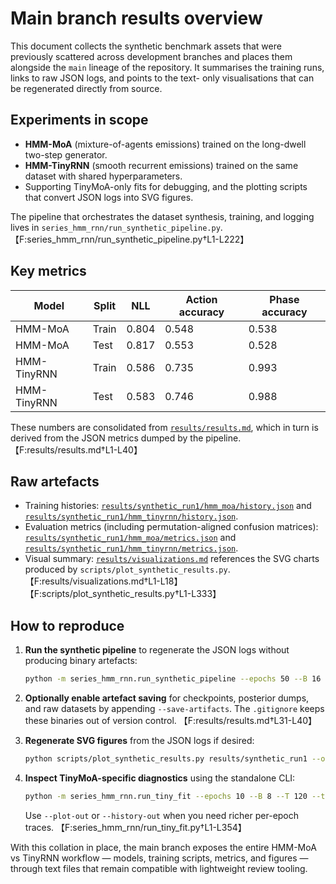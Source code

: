 # Main branch results overview

This document collects the synthetic benchmark assets that were previously scattered across development branches and places them
alongside the `main` lineage of the repository. It summarises the training runs, links to raw JSON logs, and points to the text-
only visualisations that can be regenerated directly from source.

## Experiments in scope

- **HMM-MoA** (mixture-of-agents emissions) trained on the long-dwell two-step generator.
- **HMM-TinyRNN** (smooth recurrent emissions) trained on the same dataset with shared hyperparameters.
- Supporting TinyMoA-only fits for debugging, and the plotting scripts that convert JSON logs into SVG figures.

The pipeline that orchestrates the dataset synthesis, training, and logging lives in
`series_hmm_rnn/run_synthetic_pipeline.py`. 【F:series_hmm_rnn/run_synthetic_pipeline.py†L1-L222】

## Key metrics

| Model | Split | NLL | Action accuracy | Phase accuracy |
| --- | --- | --- | --- | --- |
| HMM-MoA | Train | 0.804 | 0.548 | 0.538 |
| HMM-MoA | Test | 0.817 | 0.553 | 0.528 |
| HMM-TinyRNN | Train | 0.586 | 0.735 | 0.993 |
| HMM-TinyRNN | Test | 0.583 | 0.746 | 0.988 |

These numbers are consolidated from [`results/results.md`](results/results.md), which in turn is derived from the JSON metrics
dumped by the pipeline. 【F:results/results.md†L1-L40】

## Raw artefacts

- Training histories: [`results/synthetic_run1/hmm_moa/history.json`](results/synthetic_run1/hmm_moa/history.json) and
  [`results/synthetic_run1/hmm_tinyrnn/history.json`](results/synthetic_run1/hmm_tinyrnn/history.json).
- Evaluation metrics (including permutation-aligned confusion matrices):
  [`results/synthetic_run1/hmm_moa/metrics.json`](results/synthetic_run1/hmm_moa/metrics.json) and
  [`results/synthetic_run1/hmm_tinyrnn/metrics.json`](results/synthetic_run1/hmm_tinyrnn/metrics.json).
- Visual summary: [`results/visualizations.md`](results/visualizations.md) references the SVG charts produced by
  `scripts/plot_synthetic_results.py`. 【F:results/visualizations.md†L1-L18】【F:scripts/plot_synthetic_results.py†L1-L333】

## How to reproduce

1. **Run the synthetic pipeline** to regenerate the JSON logs without producing binary artefacts:

   ```bash
   python -m series_hmm_rnn.run_synthetic_pipeline --epochs 50 --B 16 --T 200 --out-dir results/synthetic_run1 --device cpu
   ```

2. **Optionally enable artefact saving** for checkpoints, posterior dumps, and raw datasets by appending `--save-artifacts`. The
   `.gitignore` keeps these binaries out of version control. 【F:results/results.md†L31-L40】

3. **Regenerate SVG figures** from the JSON logs if desired:

   ```bash
   python scripts/plot_synthetic_results.py results/synthetic_run1 --out-dir fig --prefix synthetic_run1
   ```

4. **Inspect TinyMoA-specific diagnostics** using the standalone CLI:

   ```bash
   python -m series_hmm_rnn.run_tiny_fit --epochs 10 --B 8 --T 120 --trace-out '' --device cpu
   ```

   Use `--plot-out` or `--history-out` when you need richer per-epoch traces. 【F:series_hmm_rnn/run_tiny_fit.py†L1-L354】

With this collation in place, the main branch exposes the entire HMM-MoA vs TinyRNN workflow — models, training scripts, metrics,
and figures — through text files that remain compatible with lightweight review tooling.
